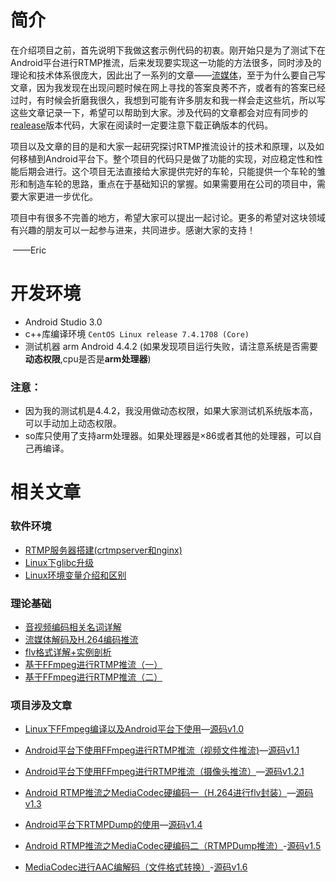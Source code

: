 # 简介
在介绍项目之前，首先说明下我做这套示例代码的初衷。刚开始只是为了测试下在Android平台进行RTMP推流，后来发现要实现这一功能的方法很多，同时涉及的理论和技术体系很庞大，因此出了一系列的文章——[流媒体](https://www.jianshu.com/nb/17697147)，至于为什么要自己写文章，因为我发现在出现问题时候在网上寻找的答案良莠不齐，或者有的答案已经过时，有时候会折磨我很久，我想到可能有许多朋友和我一样会走这些坑，所以写这些文章记录一下，希望可以帮助到大家。涉及代码的文章都会对应有同步的[realease](https://github.com/EricLi22/FFmpegSample/releases/)版本代码，大家在阅读时一定要注意下载正确版本的代码。

项目以及文章的目的是和大家一起研究探讨RTMP推流设计的技术和原理，以及如何移植到Android平台下。整个项目的代码只是做了功能的实现，对应稳定性和性能后期会进行。这个项目无法直接给大家提供完好的车轮，只能提供一个车轮的雏形和制造车轮的思路，重点在于基础知识的掌握。如果需要用在公司的项目中，需要大家更进一步优化。

项目中有很多不完善的地方，希望大家可以提出一起讨论。更多的希望对这块领域有兴趣的朋友可以一起参与进来，共同进步。感谢大家的支持！

​	——Eric

# 开发环境

- Android Studio 3.0
- c++库编译环境 `CentOS Linux release 7.4.1708 (Core)`
- 测试机器 arm  Android 4.4.2 (如果发现项目运行失败，请注意系统是否需要**动态权限**,cpu是否是**arm处理器**)


### 注意：

- 因为我的测试机是4.4.2，我没用做动态权限，如果大家测试机系统版本高，可以手动加上动态权限。
- so库只使用了支持arm处理器。如果处理器是×86或者其他的处理器，可以自己再编译。


# 相关文章

### 软件环境

- [RTMP服务器搭建(crtmpserver和nginx)](https://www.jianshu.com/p/c71cc39f72ec)
- [Linux下glibc升级](https://www.jianshu.com/p/1f434d0c11c3)
- [Linux环境变量介绍和区别](https://www.jianshu.com/p/5fed6bb29328)



### 理论基础

- [音视频编码相关名词详解](https://www.jianshu.com/p/c398754e5984)
- [流媒体解码及H.264编码推流](https://www.jianshu.com/p/f83ef0a6f5cc)
- [flv格式详解+实例剖析](https://www.jianshu.com/p/7ffaec7b3be6)
- [基于FFmpeg进行RTMP推流（一）](https://www.jianshu.com/p/69eede147229)
- [基于FFmpeg进行RTMP推流（二）](https://www.jianshu.com/p/6b9ab2652147)



### 项目涉及文章

- [Linux下FFmpeg编译以及Android平台下使用](https://www.jianshu.com/p/4037297d883d)—[源码v1.0](https://github.com/EricLi22/FFmpegSample/releases/tag/v1.0)


- [Android平台下使用FFmpeg进行RTMP推流（视频文件推流)](https://www.jianshu.com/p/dcac5da8f1da)—[源码v1.1](https://github.com/EricLi22/FFmpegSample/releases/tag/v1.1)
- [Android平台下使用FFmpeg进行RTMP推流（摄像头推流）](https://www.jianshu.com/p/462e489b7ce0)—[源码v1.2.1](https://github.com/EricLi22/FFmpegSample/releases/tag/1.2.1)
- [Android RTMP推流之MediaCodec硬编码一（H.264进行flv封装）](https://www.jianshu.com/p/e607e63fb78f)—[源码v1.3](https://github.com/EricLi22/FFmpegSample/releases/tag/v1.3)
- [Android平台下RTMPDump的使用](https://www.jianshu.com/p/3ee9e5e4d630)—[源码v1.4](https://github.com/EricLi22/FFmpegSample/releases/tag/v1.4)
- [Android RTMP推流之MediaCodec硬编码二（RTMPDump推流）](https://www.jianshu.com/p/53ddf0831d2c)-[源码v1.5](https://github.com/EricLi22/FFmpegSample/releases/tag/v1.5)
- [MediaCodec进行AAC编解码（文件格式转换）](https://www.jianshu.com/p/875049a5b40f)-[源码v1.6](https://github.com/EricLi22/FFmpegSample/releases/tag/v1.6)


